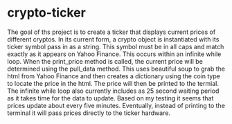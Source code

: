 # crypto-ticker



The goal of ths project is to create a ticker that displays current prices of different cryptos. In its current form, a crypto object is instantiated with its ticker symbol pass in as a string. This symbol must be in all caps and match exactly as it appears on Yahoo Finance. This occurs within an infinite while loop. When the print_price method is called, the current price will be determined using the pull_data method. This uses beautiful soup to grab the html from Yahoo Finance and then creates a dictionary using the coin type to locate the price in the html. The price will then be printed to the termial. The infinite while loop also currently includes as 25 second waiting period as it takes time for the data to update. Based on my testing it seems that prices update about every five minutes. Eventually, instead of printing to the terminal it will pass prices directly to the ticker hardware.
